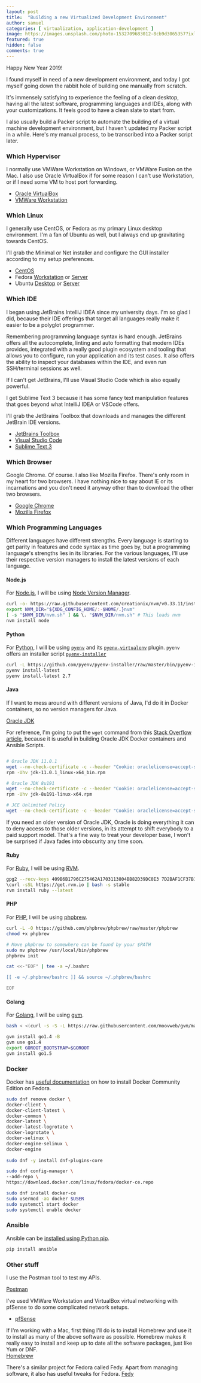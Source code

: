 ```yaml
---
layout: post
title:  "Building a new Virtualized Development Environment"
author: samuel
categories: [ virtualization, application-development ]
image: https://images.unsplash.com/photo-1532709683012-8cb9d3065357?ixlib=rb-1.2.1&ixid=eyJhcHBfaWQiOjEyMDd9&auto=format&fit=crop&w=2708&q=80
featured: true
hidden: false
comments: true
---
```


Happy New Year 2019!

I found myself in need of a new development environment, and today I got myself going down the rabbit hole of building one manually from scratch.

It's immensely satisfying to experience the feeling of a clean desktop, having all the latest software, programming languages and IDEs, along with your customizations. It feels good to have a clean slate to start from.

I also usually build a Packer script to automate the building of a virtual machine development environment, but I haven't updated my Packer script in a while. Here's my manual process, to be transcribed into a Packer script later.

### Which Hypervisor

I normally use VMWare Workstation on Windows, or VMWare Fusion on the Mac. I also use Oracle VirtualBox if for some reason I can't use Workstation, or if I need some VM to host port forwarding.

* [Oracle VirtualBox](https://www.virtualbox.org/wiki/Downloads)
* [VMWare Workstation](https://www.vmware.com/products/workstation-pro/workstation-pro-evaluation.html)


### Which Linux

I generally use CentOS, or Fedora as my primary Linux desktop environment. I'm a fan of Ubuntu as well, but I always end up gravitating towards CentOS.

I'll grab the Minimal or Net installer and configure the GUI installer according to my setup preferences.

* [CentOS](https://www.centos.org/download/)
* Fedora [Workstation](https://getfedora.org/en/workstation/download/) or [Server](https://getfedora.org/en/server/download/)
* Ubuntu [Desktop](https://www.ubuntu.com/download/desktop) or [Server](https://www.ubuntu.com/download/server)

### Which IDE

I began using JetBrains IntelliJ IDEA since my university days. I'm so glad I did, because their IDE offerings that target all languages really make it easier to be a polyglot programmer.

Remembering programming language syntax is hard enough. JetBrains offers all the autocomplete, linting and auto formatting that modern IDEs provides, integrated with a really good plugin ecosystem and tooling that allows you to configure, run your application and its test cases. It also offers the ability to inspect your databases within the IDE, and even run SSH/terminal sessions as well. 

If I can't get JetBrains, I'll use Visual Studio Code which is also equally powerful.

I get Sublime Text 3 because it has some fancy text manipulation features that goes beyond what IntelliJ IDEA or VSCode offers.

I'll grab the JetBrains Toolbox that downloads and manages the different JetBrain IDE versions.

* [JetBrains Toolbox](https://www.jetbrains.com/toolbox/)
* [Visual Studio Code](https://code.visualstudio.com/)
* [Sublime Text 3](https://www.sublimetext.com/3)    

### Which Browser

Google Chrome. Of course. I also like Mozilla Firefox. There's only room in my heart for two browsers. I have nothing nice to say about IE or its incarnations and you don't need it anyway other than to download the other two browsers. 

* [Google Chrome](https://www.google.com/chrome/)
* [Mozilla Firefox](https://www.mozilla.org/en-US/firefox/)

### Which Programming Languages

Different languages have different strengths. Every language is starting to get parity in features and code syntax as time goes by, but a programming language's strengths lies in its libraries. For the various languages, I'll use their respective version managers to install the latest versions of each language.

#### Node.js

For [Node.js](https://nodejs.org/en/), I will be using [Node Version Manager](https://github.com/creationix/nvm).

```bash
curl -o- https://raw.githubusercontent.com/creationix/nvm/v0.33.11/install.sh | bash
export NVM_DIR="${XDG_CONFIG_HOME/:-$HOME/.}nvm"
[ -s "$NVM_DIR/nvm.sh" ] && \. "$NVM_DIR/nvm.sh" # This loads nvm
nvm install node
```

#### Python
For [Python](https://www.python.org/downloads/), I will be using [`pyenv`](https://github.com/pyenv/pyenv) and its [`pyenv-virtualenv`]() plugin. `pyenv` offers an installer script [`pyenv-installer`](https://github.com/pyenv/pyenv-installer) 

```bash
curl -L https://github.com/pyenv/pyenv-installer/raw/master/bin/pyenv-installer | bash
pyenv install-latest
pyenv install-latest 2.7
```

#### Java

If I want to mess around with different versions of Java, I'd do it in Docker containers, so no version managers for Java.

[Oracle JDK](https://www.oracle.com/technetwork/java/javase/downloads/index.html)

For reference, I'm going to put the `wget` command from this [Stack Overflow article](https://stackoverflow.com/questions/10268583/downloading-java-jdk-on-linux-via-wget-is-shown-license-page-instead), because it is useful in building Oracle JDK Docker containers and Ansible Scripts.

```bash

# Oracle JDK 11.0.1
wget --no-check-certificate -c --header "Cookie: oraclelicense=accept-securebackup-cookie" https://download.oracle.com/otn-pub/java/jdk/11.0.1+13/90cf5d8f270a4347a95050320eef3fb7/jdk-11.0.1_linux-x64_bin.rpm
rpm -Uhv jdk-11.0.1_linux-x64_bin.rpm

# Oracle JDK 8u191
wget --no-check-certificate -c --header "Cookie: oraclelicense=accept-securebackup-cookie" https://download.oracle.com/otn-pub/java/jdk/8u191-b12/2787e4a523244c269598db4e85c51e0c/jdk-8u191-linux-x64.rpm
rpm -Uhv jdk-8u191-linux-x64.rpm

# JCE Unlimited Policy 
wget --no-check-certificate -c --header "Cookie: oraclelicense=accept-securebackup-cookie" http://download.oracle.com/otn-pub/java/jce/8/jce_policy-8.zip

```

If you need an older version of Oracle JDK, Oracle is doing everything it can to deny access to those older versions, in its attempt to shift everybody to a paid support model. That's a fine way to treat your developer base, I won't be surprised if Java fades into obscurity any time soon.  


#### Ruby

For [Ruby](https://www.ruby-lang.org/en/downloads/), I will be using [RVM](https://rvm.io).

```bash
gpg2 --recv-keys 409B6B1796C275462A1703113804BB82D39DC0E3 7D2BAF1CF37B13E2069D6956105BD0E739499BDB
\curl -sSL https://get.rvm.io | bash -s stable
rvm install ruby --latest
```



#### PHP

For [PHP](https://secure.php.net/downloads.php), I will be using [phpbrew](https://github.com/phpbrew/phpbrew).

```bash
curl -L -O https://github.com/phpbrew/phpbrew/raw/master/phpbrew
chmod +x phpbrew

# Move phpbrew to somewhere can be found by your $PATH
sudo mv phpbrew /usr/local/bin/phpbrew
phpbrew init

cat <<-"EOF" | tee -a ~/.bashrc

[[ -e ~/.phpbrew/bashrc ]] && source ~/.phpbrew/bashrc

EOF
```

#### Golang

For [Golang](https://golang.org/dl/), I will be using [gvm](https://github.com/moovweb/gvm).

```bash
bash < <(curl -s -S -L https://raw.githubusercontent.com/moovweb/gvm/master/binscripts/gvm-installer)

gvm install go1.4 -B
gvm use go1.4
export GOROOT_BOOTSTRAP=$GOROOT
gvm install go1.5

```


### Docker

Docker has [useful documentation](https://docs.docker.com/install/linux/docker-ce/fedora/#install-docker-ce) on how to install Docker Community Edition on Fedora.

```bash
sudo dnf remove docker \
docker-client \
docker-client-latest \
docker-common \
docker-latest \
docker-latest-logrotate \
docker-logrotate \
docker-selinux \
docker-engine-selinux \
docker-engine
                  
sudo dnf -y install dnf-plugins-core

sudo dnf config-manager \
--add-repo \
https://download.docker.com/linux/fedora/docker-ce.repo                  

sudo dnf install docker-ce
sudo usermod -aG docker $USER
sudo systemctl start docker
sudo systemctl enable docker
```

### Ansible

Ansible can be [installed using Python pip](https://docs.ansible.com/ansible/latest/installation_guide/intro_installation.html#latest-releases-via-pip).

```bash
pip install ansible
```

### Other stuff

I use the Postman tool to test my APIs.

[Postman](https://www.getpostman.com/apps)

I've used VMWare Workstation and VirtualBox virtual networking with pfSense to do some complicated network setups.  

* [pfSense](https://www.pfsense.org/download/)

If I'm working with a Mac, first thing I'll do is to install Homebrew and use it to install as many of the above software as possible. Homebrew makes it really easy to install and keep up to date all the software packages, just like Yum or DNF.  
[Homebrew](https://brew.sh/)

There's a similar project for Fedora called Fedy. Apart from managing software, it also has useful tweaks for Fedora.
[Fedy](https://www.folkswithhats.org/)
